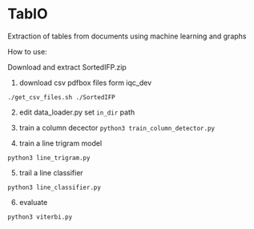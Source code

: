 # TabIO

Extraction of tables from documents using machine learning and graphs

How to use:

Download and extract SortedIFP.zip

1) download csv pdfbox files form iqc_dev

`./get_csv_files.sh ./SortedIFP`


2) edit data_loader.py set `in_dir` path

3) train a column decector
`python3 train_column_detector.py`

4) train a line trigram model

`python3 line_trigram.py`


5) trail a line classifier

`python3 line_classifier.py`


6) evaluate

`python3 viterbi.py`